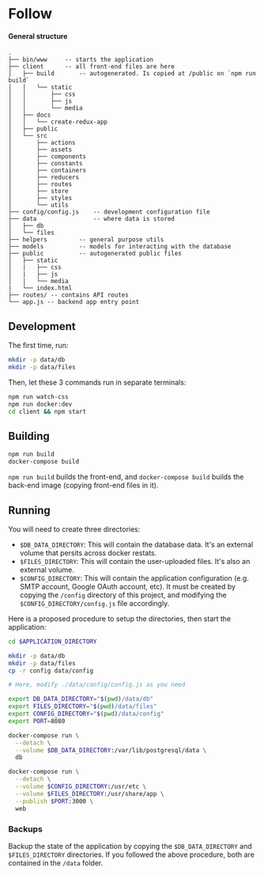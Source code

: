 
# Follow

#### General structure
```
.
├── bin/www     -- starts the application
├── client      -- all front-end files are here
│   ├── build       -- autogenerated. Is copied at /public on `npm run build`
│   │   └── static
│   │       ├── css
│   │       ├── js
│   │       └── media
│   ├── docs
│   │   └── create-redux-app
│   ├── public
│   └── src
│       ├── actions
│       ├── assets
│       ├── components
│       ├── constants
│       ├── containers
│       ├── reducers
│       ├── routes
│       ├── store
│       ├── styles
│       └── utils
├── config/config.js    -- development configuration file
├── data                -- where data is stored
│   ├── db
│   └── files
├── helpers         -- general purpose utils
├── models          -- models for interacting with the database
├── public          -- autogenerated public files
│   ├── static
│   |   ├── css
│   |   ├── js
│   |   └── media
|   └── index.html
├── routes/ -- contains API routes
└── app.js -- backend app entry point
```

## Development

The first time, run:
```sh
mkdir -p data/db
mkdir -p data/files
```

Then, let these 3 commands run in separate terminals:

```sh
npm run watch-css
npm run docker:dev
cd client && npm start
```


## Building

```sh
npm run build
docker-compose build
```

`npm run build` builds the front-end, and `docker-compose build` builds the
back-end image (copying front-end files in it).


## Running

You will need to create three directories:

- `$DB_DATA_DIRECTORY`: This will contain the database data. It's an external
     volume that persits across docker restats.
- `$FILES_DIRECTORY`: This will contain the user-uploaded files. It's also an
     external volume.
- `$CONFIG_DIRECTORY`: This will contain the application configuration (e.g.
     SMTP account, Google OAuth account, etc). It must be created by copying the
     `/config` directory of this project, and modifying the
     `$CONFIG_DIRECTORY/config.js` file accordingly.

Here is a proposed procedure to setup the directories, then start the
application:

```sh
cd $APPLICATION_DIRECTORY

mkdir -p data/db
mkdir -p data/files
cp -r config data/config

# Here, modify ./data/config/config.js as you need

export DB_DATA_DIRECTORY="$(pwd)/data/db"
export FILES_DIRECTORY="$(pwd)/data/files"
export CONFIG_DIRECTORY="$(pwd)/data/config"
export PORT=8080

docker-compose run \
  --detach \
  --volume $DB_DATA_DIRECTORY:/var/lib/postgresql/data \
  db

docker-compose run \
  --detach \
  --volume $CONFIG_DIRECTORY:/usr/etc \
  --volume $FILES_DIRECTORY:/usr/share/app \
  --publish $PORT:3000 \
  web
```

### Backups

Backup the state of the application by copying the `$DB_DATA_DIRECTORY` and
`$FILES_DIRECTORY` directories. If you followed the above procedure, both are
contained in the `/data` folder.
